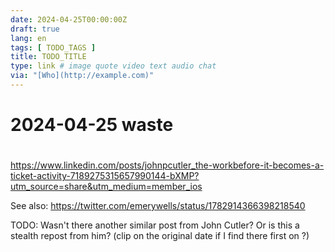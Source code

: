 ```yaml
---
date: 2024-04-25T00:00:00Z
draft: true
lang: en
tags: [ TODO_TAGS ]
title: TODO_TITLE
type: link # image quote video text audio chat
via: "[Who](http://example.com)"
---
```

# 2024-04-25 waste



#  


<https://www.linkedin.com/posts/johnpcutler_the-workbefore-it-becomes-a-ticket-activity-7189275315657990144-bXMP?utm_source=share&utm_medium=member_ios>



See also:
https://twitter.com/emerywells/status/1782914366398218540


TODO: Wasn't there another similar post from John Cutler? Or is this a stealth repost from him? (clip on the original date if I find there first on ?)


